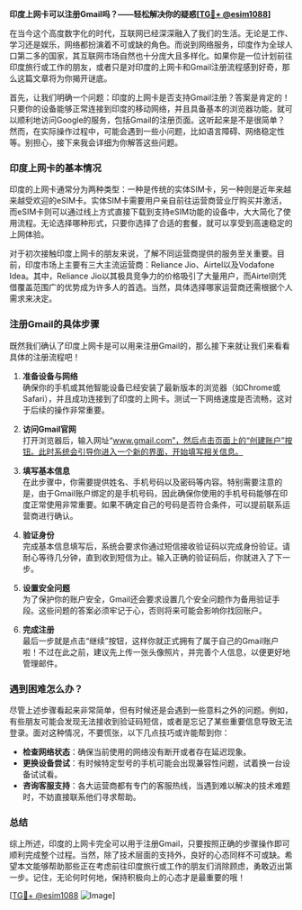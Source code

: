 **印度上网卡可以注册Gmail吗？——轻松解决你的疑惑[[TG💪+ @esim1088](https://t.me/s/esim1088)]**

在当今这个高度数字化的时代，互联网已经深深融入了我们的生活。无论是工作、学习还是娱乐，网络都扮演着不可或缺的角色。而说到网络服务，印度作为全球人口第二多的国家，其互联网市场自然也十分庞大且多样化。如果你是一位计划前往印度旅行或工作的朋友，或者只是对印度的上网卡和Gmail注册流程感到好奇，那么这篇文章将为你揭开谜底。

首先，让我们明确一个问题：印度的上网卡是否支持Gmail注册？答案是肯定的！只要你的设备能够正常连接到印度的移动网络，并且具备基本的浏览器功能，就可以顺利地访问Google的服务，包括Gmail的注册页面。这听起来是不是很简单？然而，在实际操作过程中，可能会遇到一些小问题，比如语言障碍、网络稳定性等。别担心，接下来我会详细为你解答这些问题。

### 印度上网卡的基本情况

印度的上网卡通常分为两种类型：一种是传统的实体SIM卡，另一种则是近年来越来越受欢迎的eSIM卡。实体SIM卡需要用户亲自前往运营商营业厅购买并激活，而eSIM卡则可以通过线上方式直接下载到支持eSIM功能的设备中，大大简化了使用流程。无论选择哪种形式，只要你选择了合适的套餐，就可以享受到高速稳定的上网体验。

对于初次接触印度上网卡的朋友来说，了解不同运营商提供的服务至关重要。目前，印度市场上主要有三大主流运营商：Reliance Jio、Airtel以及Vodafone Idea。其中，Reliance Jio以其极具竞争力的价格吸引了大量用户，而Airtel则凭借覆盖范围广的优势成为许多人的首选。当然，具体选择哪家运营商还需根据个人需求来决定。

### 注册Gmail的具体步骤

既然我们确认了印度上网卡是可以用来注册Gmail的，那么接下来就让我们来看看具体的注册流程吧！

1. **准备设备与网络**  
   确保你的手机或其他智能设备已经安装了最新版本的浏览器（如Chrome或Safari），并且成功连接到了印度的上网卡。测试一下网络速度是否流畅，这对于后续的操作非常重要。

2. **访问Gmail官网**  
   打开浏览器后，输入网址“www.gmail.com”，然后点击页面上的“创建账户”按钮。此时系统会引导你进入一个新的界面，开始填写相关信息。

3. **填写基本信息**  
   在此步骤中，你需要提供姓名、手机号码以及密码等内容。特别需要注意的是，由于Gmail账户绑定的是手机号码，因此确保你使用的手机号码能够在印度正常使用非常重要。如果不确定自己的号码是否符合条件，可以提前联系运营商进行确认。

4. **验证身份**  
   完成基本信息填写后，系统会要求你通过短信接收验证码以完成身份验证。请耐心等待几分钟，直到收到短信为止。输入正确的验证码后，你就进入了下一步。

5. **设置安全问题**  
   为了保护你的账户安全，Gmail还会要求设置几个安全问题作为备用验证手段。这些问题的答案必须牢记于心，否则将来可能会影响你找回账户。

6. **完成注册**  
   最后一步就是点击“继续”按钮，这样你就正式拥有了属于自己的Gmail账户啦！不过在此之前，建议先上传一张头像照片，并完善个人信息，以便更好地管理邮件。

### 遇到困难怎么办？

尽管上述步骤看起来非常简单，但有时候还是会遇到一些意料之外的问题。例如，有些朋友可能会发现无法接收到验证码短信，或者是忘记了某些重要信息导致无法登录。面对这种情况，不要慌张，以下几点技巧或许能帮到你：

- **检查网络状态**：确保当前使用的网络没有断开或者存在延迟现象。
- **更换设备尝试**：有时候特定型号的手机可能会出现兼容性问题，试着换一台设备试试看。
- **咨询客服支持**：各大运营商都有专门的客服热线，当遇到难以解决的技术难题时，不妨直接联系他们寻求帮助。

### 总结

综上所述，印度的上网卡完全可以用于注册Gmail，只要按照正确的步骤操作即可顺利完成整个过程。当然，除了技术层面的支持外，良好的心态同样不可或缺。希望本文能够帮助那些正在考虑前往印度旅行或工作的朋友们消除顾虑，勇敢迈出第一步。记住，无论何时何地，保持积极向上的心态才是最重要的哦！

[[TG💪+ @esim1088](https://t.me/s/esim1088) ![Image](https://i.postimg.cc/4NQfJmqS/Snipaste-2025-05-13-00-14-12.png)]